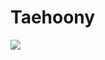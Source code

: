 # Taehoony
![](https://img.shields.io/badge/ios-white?style=for-the-badge&logo=apple&logoColor=black)
